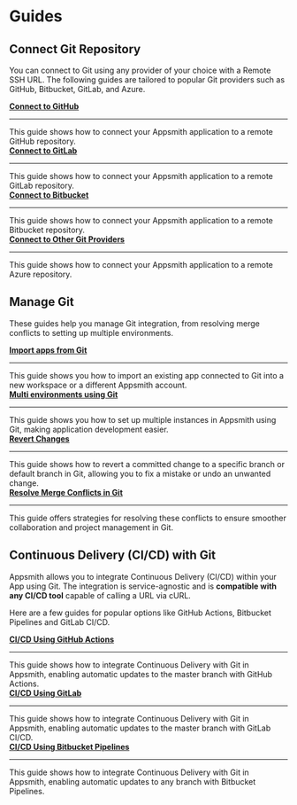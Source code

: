# Guides


## Connect Git Repository

You can connect to Git using any provider of your choice with a Remote SSH URL. The following guides are tailored to popular Git providers such as GitHub, Bitbucket, GitLab, and Azure.

<div className="containerGridSampleApp">
<div className="containerColumnSampleApp columnGrid column-one">
        <div className="containerCol">
            <a href="/advanced-concepts/version-control-with-git/guides/setup-github"><strong>Connect to GitHub</strong></a>
        </div> <hr className="gradient-hr" />
        <div className="containerDescription">This guide shows how to connect your Appsmith application to a remote GitHub repository.</div>
        <div className="containerTutorialLink"></div>
    </div>
<div className="containerColumnSampleApp columnGrid column-two">
<div className="containerCol">
            <a href="/advanced-concepts/version-control-with-git/guides/setup-gitlab"><strong>Connect to GitLab</strong></a>
        </div> <hr className="gradient-hr" />
        <div className="containerDescription">This guide shows how to connect your Appsmith application to a remote GitLab repository.</div>
</div>
</div>

<div className="containerGridSampleApp">
<div className="containerColumnSampleApp columnGrid column-one">
        <div className="containerCol">
            <a href="/advanced-concepts/version-control-with-git/guides/setup-bitbucket"><strong>Connect to Bitbucket</strong></a>
        </div> <hr className="gradient-hr" />
        <div className="containerDescription">This guide shows how to connect your Appsmith application to a remote Bitbucket repository.</div>
        <div className="containerTutorialLink"></div>
    </div>
<div className="containerColumnSampleApp columnGrid column-two">
<div className="containerCol">
            <a href="/advanced-concepts/version-control-with-git/guides/setup-other-provider"><strong>Connect to Other Git Providers</strong></a>
        </div> <hr className="gradient-hr" />
        <div className="containerDescription">This guide shows how to connect your Appsmith application to a remote Azure repository.</div>
</div>
</div>

## Manage Git

These guides help you manage Git integration, from resolving merge conflicts to setting up multiple environments.


<div className="containerGridSampleApp">
<div className="containerColumnSampleApp columnGrid column-one">
        <div className="containerCol">
            <a href="/advanced-concepts/version-control-with-git/import-from-repository"><strong>Import apps from Git</strong></a>
        </div> <hr className="gradient-hr" />
        <div className="containerDescription">This guide shows you how to import an existing app connected to Git into a new workspace or a different Appsmith account.</div>
        <div className="containerTutorialLink"></div>
    </div>
<div className="containerColumnSampleApp columnGrid column-two">
<div className="containerCol">
            <a href="/advanced-concepts/version-control-with-git/environments-with-git"><strong>Multi environments using Git</strong></a>
        </div> <hr className="gradient-hr" />
        <div className="containerDescription">This guide shows you how to set up multiple instances in Appsmith using Git, making application development easier.</div>
</div>
</div>

<div className="containerGridSampleApp">
<div className="containerColumnSampleApp columnGrid column-one">
        <div className="containerCol">
            <a href="/advanced-concepts/version-control-with-git/revert-changes"><strong>Revert Changes</strong></a>
        </div> <hr className="gradient-hr" />
        <div className="containerDescription">This guide shows how to revert a committed change to a specific branch or default branch in Git, allowing you to fix a mistake or undo an unwanted change.</div>
        <div className="containerTutorialLink"></div>
    </div>
<div className="containerColumnSampleApp columnGrid column-two">
<div className="containerCol">
            <a href="/advanced-concepts/version-control-with-git/commit-and-push"><strong>Resolve Merge Conflicts in Git</strong></a>
        </div> <hr className="gradient-hr" />
        <div className="containerDescription">This guide offers strategies for resolving these conflicts to ensure smoother collaboration and project management in Git. </div>
</div>
</div>

## Continuous Delivery (CI/CD) with Git

Appsmith allows you to integrate Continuous Delivery (CI/CD) within your App using Git. The integration is service-agnostic and is **compatible with any CI/CD tool** capable of calling a URL via cURL. 

Here are a few guides for popular options like GitHub Actions, Bitbucket Pipelines and GitLab CI/CD.

<div className="containerGridSampleApp">
<div className="containerColumnSampleApp columnGrid column-one">
        <div className="containerCol">
            <a href="/advanced-concepts/version-control-with-git/cd-with-github-actions"><strong>CI/CD Using GitHub Actions</strong></a>
        </div> <hr className="gradient-hr" />
        <div className="containerDescription">This guide shows how to integrate Continuous Delivery with Git in Appsmith, enabling automatic updates to the master branch with GitHub Actions.</div>
        <div className="containerTutorialLink"></div>
    </div>
<div className="containerColumnSampleApp columnGrid column-two">
<div className="containerCol">
            <a href="/advanced-concepts/version-control-with-git/cd-with-gitlab"><strong>CI/CD Using GitLab</strong></a>
        </div> <hr className="gradient-hr" />
        <div className="containerDescription">This guide shows how to integrate Continuous Delivery with Git in Appsmith, enabling automatic updates to the master branch with GitLab CI/CD.</div>
</div>
</div>

<div className="containerGridSampleApp">
    <div className="containerColumnSampleApp columnGrid column-one">
        <div className="containerCol">
           <a href="/advanced-concepts/version-control-with-git/cd-with-bitbucket"><strong>CI/CD Using Bitbucket Pipelines</strong></a>
        </div><hr className="gradient-hr" />
        <div className="containerDescription">This guide shows how to integrate Continuous Delivery with Git in Appsmith, enabling automatic updates to any branch with Bitbucket Pipelines.</div>
    </div>
    <div className="columnGrid column-two" style={{margin: "10px"}}>
   </div>
</div>


